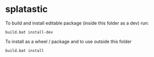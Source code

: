 # splatastic


To build and install editable package (inside this folder as a dev)
run:

```
build.bat install-dev
```

To install as a wheel / package and to use outside this folder

```
build.bat install
```
